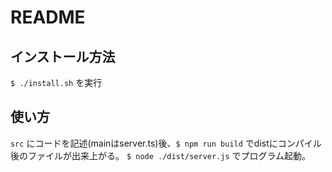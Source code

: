 # README

## インストール方法
`$ ./install.sh` を実行

## 使い方
`src` にコードを記述(mainはserver.ts)後、`$ npm run build` でdistにコンパイル後のファイルが出来上がる。
`$ node ./dist/server.js` でプログラム起動。
